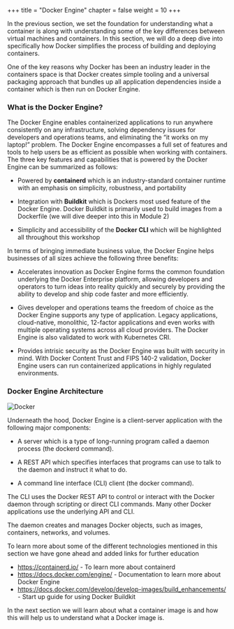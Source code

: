 +++
title = "Docker Engine"
chapter = false
weight = 10
+++


 In the previous section, we set the foundation for understanding what a container is along with understanding some of the key differences between virtual machines and containers. In this section, we will do a deep dive into specifically how Docker simplifies the process of building and deploying containers. 

 One of the key reasons why Docker has been an industry leader in the containers space is that Docker creates simple tooling and a universal packaging approach that bundles up all application dependencies inside a container which is then run on Docker Engine.

### What is the Docker Engine?
The Docker Engine enables containerized applications to run anywhere consistently on any infrastructure, solving dependency issues for developers and operations teams, and eliminating the “it works on my laptop!” problem. The Docker Engine encompasses a full set of features and tools to help users be as efficient as possible when working with containers. The three key features and capabilities that is powered by the Docker Engine can be summarized as follows:

- Powered by **containerd** which is an industry-standard container runtime with an emphasis on simplicity, robustness, and portability

- Integration with **Buildkit** which is Dockers most used feature of the Docker Engine. Docker Buildkit is primarily used to build images from a Dockerfile (we will dive deeper into this in Module 2)

- Simplicity and accessibility of the **Docker CLI** which will be highlighted all throughout this workshop

In terms of bringing immediate business value, the Docker Engine helps businesses of all sizes achieve the following three benefits:

- Accelerates innovation as Docker Engine forms the common foundation underlying the Docker Enterprise platform, allowing developers and operators to turn ideas into reality quickly and securely by providing the ability to develop and ship code faster and more efficiently. 

- Gives developer and operations teams the freedom of choice as the Docker Engine supports any type of application. Legacy applications, cloud-native, monolithic, 12-factor applications and even works with multiple operating systems across all cloud providers. The Docker Engine is also validated to work with Kubernetes CRI. 

- Provides intrisic security as the Docker Engine was built with security in mind. With Docker Content Trust and FIPS 140-2 validation, Docker Engine users can run containerized applications in highly regulated environments. 

### Docker Engine Architecture
![Docker](/images/engine-components-flow.png)

Underneath the hood, Docker Engine is a client-server application with the following major components:

- A server which is a type of long-running program called a daemon process (the dockerd command).

- A REST API which specifies interfaces that programs can use to talk to the daemon and instruct it what to do.

- A command line interface (CLI) client (the docker command).

The CLI uses the Docker REST API to control or interact with the Docker daemon through scripting or direct CLI commands. Many other Docker applications use the underlying API and CLI.

The daemon creates and manages Docker objects, such as images, containers, networks, and volumes.

To learn more about some of the different technologies mentioned in this section we have gone ahead and added links for further education

- https://containerd.io/ - To learn more about containerd
- https://docs.docker.com/engine/ - Documentation to learn more about Docker Engine
- https://docs.docker.com/develop/develop-images/build_enhancements/ - Start up guide for using Docker Buildkit

In the next section we will learn about what a container image is and how this will help us to understand what a Docker image is. 